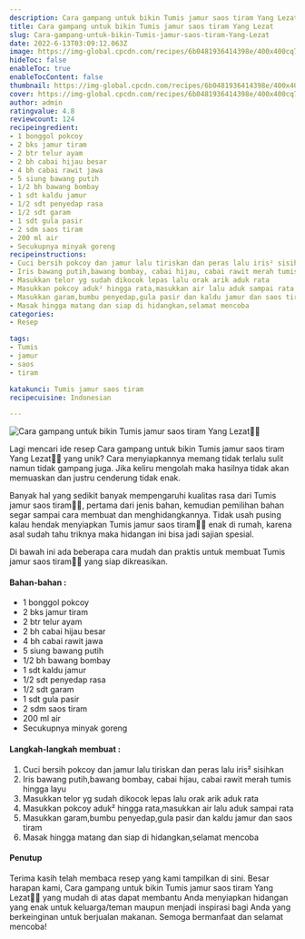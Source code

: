 ```yaml
---
description: Cara gampang untuk bikin Tumis jamur saos tiram Yang Lezat"
title: Cara gampang untuk bikin Tumis jamur saos tiram Yang Lezat
slug: Cara-gampang-untuk-bikin-Tumis-jamur-saos-tiram-Yang-Lezat
date: 2022-6-13T03:09:12.063Z
image: https://img-global.cpcdn.com/recipes/6b0481936414398e/400x400cq70/photo.jpg
hideToc: false
enableToc: true
enableTocContent: false
thumbnail: https://img-global.cpcdn.com/recipes/6b0481936414398e/400x400cq70/photo.jpg
cover: https://img-global.cpcdn.com/recipes/6b0481936414398e/400x400cq70/photo.jpg
author: admin
ratingvalue: 4.8
reviewcount: 124
recipeingredient:
- 1 bonggol pokcoy
- 2 bks jamur tiram
- 2 btr telur ayam
- 2 bh cabai hijau besar
- 4 bh cabai rawit jawa
- 5 siung bawang putih
- 1/2 bh bawang bombay
- 1 sdt kaldu jamur
- 1/2 sdt penyedap rasa
- 1/2 sdt garam
- 1 sdt gula pasir
- 2 sdm saos tiram
- 200 ml air
- Secukupnya minyak goreng
recipeinstructions:
- Cuci bersih pokcoy dan jamur lalu tiriskan dan peras lalu iris² sisihkan
- Iris bawang putih,bawang bombay, cabai hijau, cabai rawit merah tumis hingga layu
- Masukkan telor yg sudah dikocok lepas lalu orak arik aduk rata
- Masukkan pokcoy aduk² hingga rata,masukkan air lalu aduk sampai rata
- Masukkan garam,bumbu penyedap,gula pasir dan kaldu jamur dan saos tiram
- Masak hingga matang dan siap di hidangkan,selamat mencoba
categories:
- Resep

tags:
- Tumis
- jamur
- saos
- tiram

katakunci: Tumis jamur saos tiram
recipecuisine: Indonesian

---
```


![Cara gampang untuk bikin Tumis jamur saos tiram Yang Lezat👩‍🍳](https://img-global.cpcdn.com/recipes/6b0481936414398e/400x400cq70/photo.jpg)

Lagi mencari ide resep Cara gampang untuk bikin Tumis jamur saos tiram Yang Lezat👩‍🍳 yang unik? Cara menyiapkannya memang tidak terlalu sulit namun tidak gampang juga. Jika keliru mengolah maka hasilnya tidak akan memuaskan dan justru cenderung tidak enak.

Banyak hal yang sedikit banyak mempengaruhi kualitas rasa dari Tumis jamur saos tiram👩‍🍳, pertama dari jenis bahan, kemudian pemilihan bahan segar sampai cara membuat dan menghidangkannya. Tidak usah pusing kalau hendak menyiapkan Tumis jamur saos tiram👩‍🍳 enak di rumah, karena asal sudah tahu triknya maka hidangan ini bisa jadi sajian spesial.

Di bawah ini ada beberapa cara mudah dan praktis untuk membuat Tumis jamur saos tiram👩‍🍳 yang siap dikreasikan.

<!--inarticleads1-->

#### Bahan-bahan :

- 1 bonggol pokcoy
- 2 bks jamur tiram
- 2 btr telur ayam
- 2 bh cabai hijau besar
- 4 bh cabai rawit jawa
- 5 siung bawang putih
- 1/2 bh bawang bombay
- 1 sdt kaldu jamur
- 1/2 sdt penyedap rasa
- 1/2 sdt garam
- 1 sdt gula pasir
- 2 sdm saos tiram
- 200 ml air
- Secukupnya minyak goreng

<!--inarticleads2-->

#### Langkah-langkah membuat :

1. Cuci bersih pokcoy dan jamur lalu tiriskan dan peras lalu iris² sisihkan
1. Iris bawang putih,bawang bombay, cabai hijau, cabai rawit merah tumis hingga layu
1. Masukkan telor yg sudah dikocok lepas lalu orak arik aduk rata
1. Masukkan pokcoy aduk² hingga rata,masukkan air lalu aduk sampai rata
1. Masukkan garam,bumbu penyedap,gula pasir dan kaldu jamur dan saos tiram
1. Masak hingga matang dan siap di hidangkan,selamat mencoba

#### Penutup

Terima kasih telah membaca resep yang kami tampilkan di sini. Besar harapan kami, Cara gampang untuk bikin Tumis jamur saos tiram Yang Lezat👩‍🍳 yang mudah di atas dapat membantu Anda menyiapkan hidangan yang enak untuk keluarga/teman maupun menjadi inspirasi bagi Anda yang berkeinginan untuk berjualan makanan. Semoga bermanfaat dan selamat mencoba!